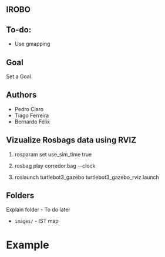 ## IROBO

## To-do:

- Use gmapping

## Goal

Set a Goal. 

## Authors

- Pedro Claro
- Tiago Ferreira
- Bernardo Félix


## Vizualize Rosbags data using RVIZ
1. rosparam set use_sim_time true

2. rosbag play corredor.bag --clock

3. roslaunch turtlebot3_gazebo turtlebot3_gazebo_rviz.launch

## Folders

Explain folder - To do later
- `images/` - IST map

# Example
